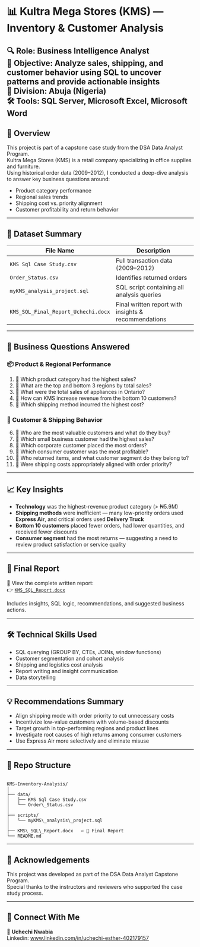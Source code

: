 # 📊 Kultra Mega Stores (KMS) — Inventory & Customer Analysis

**🔍 Role:** Business Intelligence Analyst  
**🎯 Objective:** Analyze sales, shipping, and customer behavior using SQL to uncover patterns and provide actionable insights  
**📍 Division:** Abuja (Nigeria)  
**🛠 Tools:** SQL Server, Microsoft Excel, Microsoft Word
---

## 🧾 Overview

This project is part of a capstone case study from the DSA Data Analyst Program.  
Kultra Mega Stores (KMS) is a retail company specializing in office supplies and furniture.  
Using historical order data (2009–2012), I conducted a deep-dive analysis to answer key business questions around:

- Product category performance
- Regional sales trends
- Shipping cost vs. priority alignment
- Customer profitability and return behavior

---

## 📁 Dataset Summary

| File Name                    | Description                               |
|-----------------------------|-------------------------------------------|
| `KMS Sql Case Study.csv`    | Full transaction data (2009–2012)         |
| `Order_Status.csv`          | Identifies returned orders                |
| `myKMS_analysis_project.sql`| SQL script containing all analysis queries|
| `KMS_SQL_Final_Report_Uchechi.docx` | Final written report with insights & recommendations |

---

## 📌 Business Questions Answered

### 📦 Product & Regional Performance
1. 🔹 Which product category had the highest sales?  
2. 🔹 What are the top and bottom 3 regions by total sales?  
3. 🔹 What were the total sales of appliances in Ontario?  
4. 🔹 How can KMS increase revenue from the bottom 10 customers?  
5. 🔹 Which shipping method incurred the highest cost?

### 👥 Customer & Shipping Behavior
6. 🔹 Who are the most valuable customers and what do they buy?  
7. 🔹 Which small business customer had the highest sales?  
8. 🔹 Which corporate customer placed the most orders?  
9. 🔹 Which consumer customer was the most profitable?  
10. 🔹 Who returned items, and what customer segment do they belong to?  
11. 🔹 Were shipping costs appropriately aligned with order priority?

---

## 📈 Key Insights

- **Technology** was the highest-revenue product category (> ₦5.9M)
- **Shipping methods** were inefficient — many low-priority orders used **Express Air**, and critical orders used **Delivery Truck**
- **Bottom 10 customers** placed fewer orders, had lower quantities, and received fewer discounts
- **Consumer segment** had the most returns — suggesting a need to review product satisfaction or service quality

---

## 📝 Final Report

📄 View the complete written report:  
👉 [`KMS_SQL_Report.docx`](./KMS_SQL_Report.docx)

Includes insights, SQL logic, recommendations, and suggested business actions.

---

## 🛠 Technical Skills Used

- SQL querying (GROUP BY, CTEs, JOINs, window functions)
- Customer segmentation and cohort analysis
- Shipping and logistics cost analysis
- Report writing and insight communication
- Data storytelling

---

## 💡 Recommendations Summary

- Align shipping mode with order priority to cut unnecessary costs  
- Incentivize low-value customers with volume-based discounts  
- Target growth in top-performing regions and product lines  
- Investigate root causes of high returns among consumer customers  
- Use Express Air more selectively and eliminate misuse

---

## 📂 Repo Structure

```

KMS-Inventory-Analysis/
│
├── data/
│   ├── KMS Sql Case Study.csv
│   └── Order\_Status.csv
│
├── scripts/
│   └── myKMS\_analysis\_project.sql
│
├── KMS\_SQL\_Report.docx   ← 📄 Final Report
└── README.md

```

---

## 🙌 Acknowledgements

This project was developed as part of the DSA Data Analyst Capstone Program.  
Special thanks to the instructors and reviewers who supported the case study process.

---

## 🔗 Connect With Me

📧 **Uchechi Nwabia**  
Linkedin: www.linkedin.com/in/uchechi-esther-402179157


